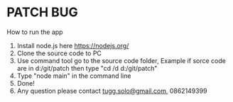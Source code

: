 # PATCH BUG
How to run the app <br/>
1. Install node.js here https://nodejs.org/ <br/>
2. Clone the source code to PC <br/>
3. Use command tool go to the source code folder, Example if sorce code are in d:/git/patch then type "cd /d d:/git/patch"  <br/>
4. Type "node main" in the command line <br/>
5. Done!  <br/>
6. Any question please contact tugg.solo@gmail.com, 0862149399
